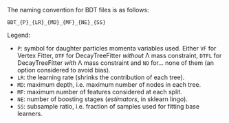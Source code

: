 The naming convention for BDT files is as follows:

```
BDT_{P}_{LR}_{MD}_{MF}_{NE}_{SS}
```

Legend:
* `P`: symbol for daughter particles momenta variables used.
Either `VF` for Vertex Fitter, `DTF` for DecayTreeFitter *without* &Lambda; mass constraint, `DTFL` for DecayTreeFitter *with* &Lambda; mass constraint and `NO` for... none of them (an option considered to avoid bias).
* `LR`: the learning rate (shrinks the contribution of each tree).
* `MD`: maximum depth, i.e. maximum number of nodes in each tree.
* `MF`: maximum number of features considered at each split.
* `NE`: number of boosting stages (*estimators*, in sklearn lingo).
* `SS`: subsample ratio, i.e. fraction of samples used for fitting base learners.
